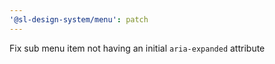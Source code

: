 ```yaml
---
'@sl-design-system/menu': patch
---
```


Fix sub menu item not having an initial `aria-expanded` attribute
